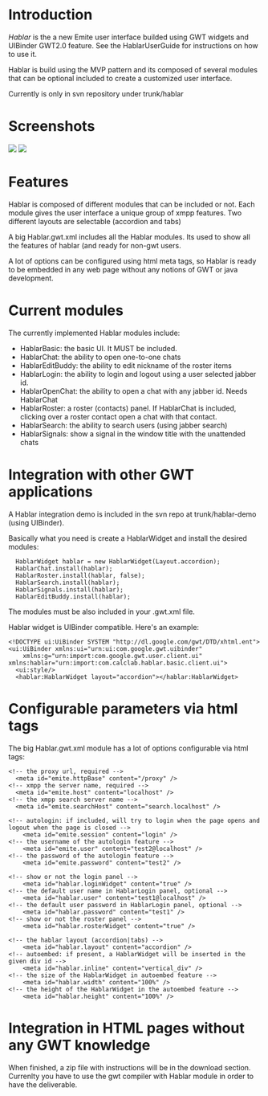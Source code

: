 # Introduction #

_Hablar_ is the a new Emite user interface builded using GWT widgets and UIBinder GWT2.0 feature. See the HablarUserGuide for instructions on how to use it.

Hablar is build using the MVP pattern and its composed of several modules that can be optional included to create a customized user interface.

Currently is only in svn repository under trunk/hablar

# Screenshots #

[![](http://emite.googlecode.com/svn/wiki/hablar-roster.png)](http://emite.googlecode.com)
[![](http://emite.googlecode.com/svn/wiki/hablar-chat.png)](http://emite.googlecode.com)

# Features #

Hablar is composed of different modules that can be included or not. Each module gives the user interface a unique group of xmpp features. Two different layouts are selectable (accordion and tabs)

A big Hablar.gwt.xml includes all the Hablar modules. Its used to show all the features of hablar (and ready for non-gwt users.

A lot of options can be configured using html meta tags, so Hablar is ready to be embedded in any web page without any notions of GWT or java development.

# Current modules #

The currently implemented Hablar modules include:
  * HablarBasic: the basic UI. It MUST be included.
  * HablarChat: the ability to open one-to-one chats
  * HablarEditBuddy: the ability to edit nickname of the roster items
  * HablarLogin: the ability to login and logout using a user selected jabber id.
  * HablarOpenChat: the ability to open a chat with any jabber id. Needs HablarChat
  * HablarRoster: a roster (contacts) panel. If HablarChat is included, clicking over a roster contact open a chat with that contact.
  * HablarSearch: the ability to search users (using jabber search)
  * HablarSignals: show a signal in the window title with the unattended chats

# Integration with other GWT applications #

A Hablar integration demo is included in the svn repo at trunk/hablar-demo (using UIBinder).

Basically what you need is create a HablarWidget and install the desired modules:
```
  HablarWidget hablar = new HablarWidget(Layout.accordion);
  HablarChat.install(hablar);
  HablarRoster.install(hablar, false);
  HablarSearch.install(hablar);
  HablarSignals.install(hablar);
  HablarEditBuddy.install(hablar);
```

The modules must be also included in your .gwt.xml file.

Hablar widget is UIBinder compatible. Here's an example:
```
<!DOCTYPE ui:UiBinder SYSTEM "http://dl.google.com/gwt/DTD/xhtml.ent">
<ui:UiBinder xmlns:ui="urn:ui:com.google.gwt.uibinder"
	xmlns:g="urn:import:com.google.gwt.user.client.ui" xmlns:hablar="urn:import:com.calclab.hablar.basic.client.ui">
  <ui:style/>
  <hablar:HablarWidget layout="accordion"></hablar:HablarWidget>
```

# Configurable parameters via html tags #

The big Hablar.gwt.xml module has a lot of options configurable via html tags:

```
<!-- the proxy url, required -->
  <meta id="emite.httpBase" content="/proxy" /> 
<!-- xmpp the server name, required -->
  <meta id="emite.host" content="localhost" />
<!-- the xmpp search server name -->
  <meta id="emite.searchHost" content="search.localhost" /> 
    
<!-- autologin: if included, will try to login when the page opens and logout when the page is closed -->
    <meta id="emite.session" content="login" /> 
<!-- the username of the autologin feature -->
    <meta id="emite.user" content="test2@localhost" /> 
<!-- the password of the autologin feature -->
    <meta id="emite.password" content="test2" /> 

<!-- show or not the login panel -->
    <meta id="hablar.loginWidget" content="true" />
<!-- the default user name in HablarLogin panel, optional -->
    <meta id="hablar.user" content="test1@localhost" /> 
<!-- the default user password in HablarLogin panel, optional -->
    <meta id="hablar.password" content="test1" /> 
<!-- show or not the roster panel -->
    <meta id="hablar.rosterWidget" content="true" /> 
   
<!-- the hablar layout (accordion|tabs) -->
    <meta id="hablar.layout" content="accordion" /> 
<!-- autoembed: if present, a HablarWidget will be inserted in the given div id -->
    <meta id="hablar.inline" content="vertical_div" /> 
<!-- the size of the HablarWidget in autoembed feature -->
    <meta id="hablar.width" content="100%" /> 
<!-- the height of the HablarWidget in the autoembed feature -->
    <meta id="hablar.height" content="100%" /> 
```

# Integration in HTML pages without any GWT knowledge #

When finished, a zip file with instructions will be in the download section. Currenlty you have to use the gwt compiler with Hablar module in order to have the deliverable.